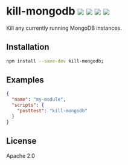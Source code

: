 # kill-mongodb [![][npm_img]][npm_url] [![][travis_img]][travis_url] [![][coverage_img]][coverage_url] [![][gitter_img]][gitter_url]

Kill any currently running MongoDB instances.

## Installation

```bash
npm install --save-dev kill-mongodb;
```

## Examples

```json
{
  "name": "my-module",
  "scripts": {
    "posttest": "kill-mongodb"
  }
}
```

## License

Apache 2.0

[travis_img]: https://secure.travis-ci.org/mongodb-js/kill-mongodb.svg?branch=master
[travis_url]: https://travis-ci.org/mongodb-js/kill-mongodb
[npm_img]: https://img.shields.io/npm/v/kill-mongodb.svg
[npm_url]: https://www.npmjs.org/package/kill-mongodb
[coverage_img]: https://coveralls.io/repos/mongodb-js/kill-mongodb/badge.svg?branch=master
[coverage_url]: https://coveralls.io/r/mongodb-js/kill-mongodb
[gitter_img]: https://badges.gitter.im/Join%20Chat.svg
[gitter_url]: https://gitter.im/mongodb-js/mongodb-js
